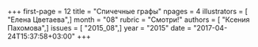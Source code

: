 +++
first-page = 12
title = "Спичечные графы"
npages = 4
illustrators = [ "Елена Цветаева",]
month = "08"
rubric = "Смотри!"
authors = [ "Ксения Пахомова",]
issues = [ "2015_08",]
year = "2015"
date = "2017-04-24T15:37:58+03:00"
+++
